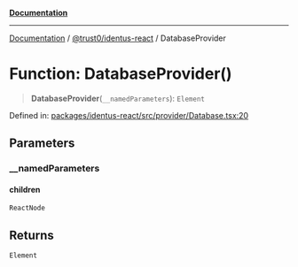 [**Documentation**](../../../README.md)

***

[Documentation](../../../README.md) / [@trust0/identus-react](../README.md) / DatabaseProvider

# Function: DatabaseProvider()

> **DatabaseProvider**(`__namedParameters`): `Element`

Defined in: [packages/identus-react/src/provider/Database.tsx:20](https://github.com/trust0-project/identus/blob/6fd634152259b54553765c700f2d701e133e4807/packages/identus-react/src/provider/Database.tsx#L20)

## Parameters

### \_\_namedParameters

#### children

`ReactNode`

## Returns

`Element`
